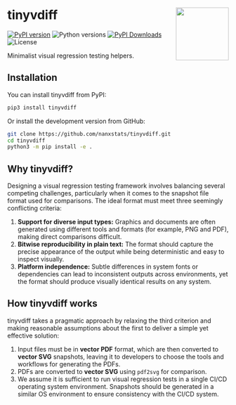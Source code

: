 # tinyvdiff <img src="assets/logo.png" align="right" width="120" />

[![PyPI version](https://img.shields.io/pypi/v/tinyvdiff)](https://pypi.org/project/tinyvdiff/)
![Python versions](https://img.shields.io/pypi/pyversions/tinyvdiff)
[![PyPI Downloads](https://img.shields.io/pypi/dm/tinyvdiff)](https://pypistats.org/packages/tinyvdiff)
![License](https://img.shields.io/pypi/l/tinyvdiff)

Minimalist visual regression testing helpers.

## Installation

You can install tinyvdiff from PyPI:

```bash
pip3 install tinyvdiff
```

Or install the development version from GitHub:

```bash
git clone https://github.com/nanxstats/tinyvdiff.git
cd tinyvdiff
python3 -m pip install -e .
```

## Why tinyvdiff?

Designing a visual regression testing framework involves balancing several
competing challenges, particularly when it comes to the snapshot file format
used for comparisons. The ideal format must meet three seemingly conflicting
criteria:

1. **Support for diverse input types:** Graphics and documents are often
   generated using different tools and formats (for example, PNG and PDF),
   making direct comparisons difficult.
2. **Bitwise reproducibility in plain text:** The format should capture the
   precise appearance of the output while being deterministic and easy to
   inspect visually.
3. **Platform independence:** Subtle differences in system fonts or
   dependencies can lead to inconsistent outputs across environments,
   yet the format should produce visually identical results on any system.

## How tinyvdiff works

tinyvdiff takes a pragmatic approach by relaxing the third criterion and
making reasonable assumptions about the first to deliver a simple yet
effective solution:

1. Input files must be in **vector PDF** format, which are then converted to
   **vector SVG** snapshots, leaving it to developers to choose the tools
   and workflows for generating the PDFs.
2. PDFs are converted to **vector SVG** using `pdf2svg` for comparison.
3. We assume it is sufficient to run visual regression tests in a single
   CI/CD operating system environment. Snapshots should be generated in a
   similar OS environment to ensure consistency with the CI/CD system.
